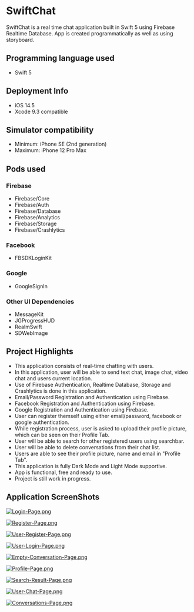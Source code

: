 # SwiftChat

SwiftChat is a real time chat application built in Swift 5 using Firebase Realtime Database. App is created programmatically as well as using storyboard. 

## Programming language used
- Swift 5

## Deployment Info
- iOS 14.5
- Xcode 9.3 compatible

## Simulator compatibility
- Minimum: iPhone SE (2nd generation)
- Maximum: iPhone 12 Pro Max

## Pods used
### Firebase
- Firebase/Core
- Firebase/Auth
- Firebase/Database
- Firebase/Analytics
- Firebase/Storage
- Firebase/Crashlytics

### Facebook
- FBSDKLoginKit

### Google
- GoogleSignIn

### Other UI Dependencies
- MessageKit
- JGProgressHUD
- RealmSwift
- SDWebImage

## Project Highlights
- This application consists of real-time chatting with users.
- In this application, user will be able to send text chat, image chat, video chat and users current location.
- Use of Firebase Authentication, Realtime Database, Storage and Crashlytics is done in this application.
- Email/Password Registration and Authentication using Firebase.
- Facebook Registration and Authentication using Firebase.
- Google Registration and Authentication using Firebase.
- User can register themself using either email/password, facebook or google authentication.
- While registration process, user is asked to upload their profile picture, which can be seen on their Profile Tab.
- User will be able to search for other registered users using searchbar.
- User will be able to delete conversations from their chat list.
- Users are able to see their profile picture, name and email in "Profile Tab".
- This application is fully Dark Mode and Light Mode supportive.
- App is functional, free and ready to use.
- Project is still work in progress.

## Application ScreenShots

[![Login-Page.png](https://i.postimg.cc/ZqnZqTfP/Login-Page.png)](https://postimg.cc/NK3ZJwvL)

[![Register-Page.png](https://i.postimg.cc/GtFnf92R/Register-Page.png)](https://postimg.cc/5Q2rY4LK)

[![User-Register-Page.png](https://i.postimg.cc/Rh9DNdSr/User-Register-Page.png)](https://postimg.cc/Q94bzpKS)

[![User-Login-Page.png](https://i.postimg.cc/Pfz70gyd/User-Login-Page.png)](https://postimg.cc/14XMqYbd)

[![Empty-Conversation-Page.png](https://i.postimg.cc/nLN8cq9Z/Empty-Conversation-Page.png)](https://postimg.cc/3yjft4Zb)

[![Profile-Page.png](https://i.postimg.cc/15sktmXg/Profile-Page.png)](https://postimg.cc/hhZyZq9g)

[![Search-Result-Page.png](https://i.postimg.cc/13T7psmr/Search-Result-Page.png)](https://postimg.cc/G4FjR0s4)

[![User-Chat-Page.png](https://i.postimg.cc/rsnNMNzN/User-Chat-Page.png)](https://postimg.cc/zHhgkWCy)

[![Conversations-Page.png](https://i.postimg.cc/65PfPck9/Conversations-Page.png)](https://postimg.cc/4mzc764M)
